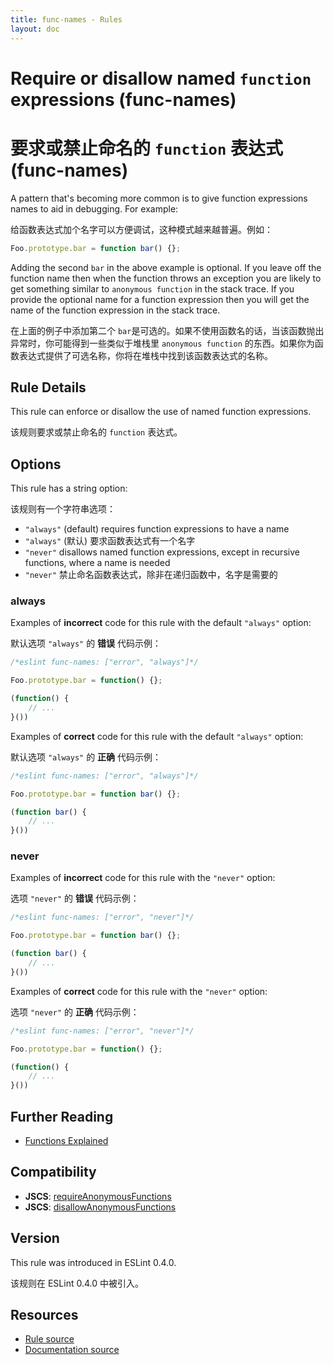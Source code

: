 ```yaml
---
title: func-names - Rules
layout: doc
---
```

<!-- Note: No pull requests accepted for this file. See README.md in the root directory for details. -->

# Require or disallow named `function` expressions (func-names)

# 要求或禁止命名的 `function` 表达式 (func-names)

A pattern that's becoming more common is to give function expressions names to aid in debugging. For example:

给函数表达式加个名字可以方便调试，这种模式越来越普遍。例如：

```js
Foo.prototype.bar = function bar() {};
```

Adding the second `bar` in the above example is optional.  If you leave off the function name then when the function throws an exception you are likely to get something similar to `anonymous function` in the stack trace.  If you provide the optional name for a function expression then you will get the name of the function expression in the stack trace.

在上面的例子中添加第二个 `bar`是可选的。如果不使用函数名的话，当该函数抛出异常时，你可能得到一些类似于堆栈里 `anonymous function` 的东西。如果你为函数表达式提供了可选名称，你将在堆栈中找到该函数表达式的名称。

## Rule Details

This rule can enforce or disallow the use of named function expressions.

该规则要求或禁止命名的 `function` 表达式。

## Options

This rule has a string option:

该规则有一个字符串选项：

* `"always"` (default) requires function expressions to have a name
* `"always"` (默认) 要求函数表达式有一个名字
* `"never"` disallows named function expressions, except in recursive functions, where a name is needed
* `"never"` 禁止命名函数表达式，除非在递归函数中，名字是需要的

### always

Examples of **incorrect** code for this rule with the default `"always"` option:

默认选项 `"always"` 的 **错误** 代码示例：

```js
/*eslint func-names: ["error", "always"]*/

Foo.prototype.bar = function() {};

(function() {
    // ...
}())
```

Examples of **correct** code for this rule with the default `"always"` option:

默认选项 `"always"` 的 **正确** 代码示例：

```js
/*eslint func-names: ["error", "always"]*/

Foo.prototype.bar = function bar() {};

(function bar() {
    // ...
}())
```

### never

Examples of **incorrect** code for this rule with the `"never"` option:

选项 `"never"` 的 **错误** 代码示例：

```js
/*eslint func-names: ["error", "never"]*/

Foo.prototype.bar = function bar() {};

(function bar() {
    // ...
}())
```

Examples of **correct** code for this rule with the `"never"` option:

选项 `"never"` 的 **正确** 代码示例：

```js
/*eslint func-names: ["error", "never"]*/

Foo.prototype.bar = function() {};

(function() {
    // ...
}())
```

## Further Reading

* [Functions Explained](http://markdaggett.com/blog/2013/02/15/functions-explained/)

## Compatibility

* **JSCS**: [requireAnonymousFunctions](http://jscs.info/rule/requireAnonymousFunctions)
* **JSCS**: [disallowAnonymousFunctions](http://jscs.info/rule/disallowAnonymousFunctions)

## Version

This rule was introduced in ESLint 0.4.0.

该规则在 ESLint 0.4.0 中被引入。

## Resources

* [Rule source](https://github.com/eslint/eslint/tree/master/lib/rules/func-names.js)
* [Documentation source](https://github.com/eslint/eslint/tree/master/docs/rules/func-names.md)
